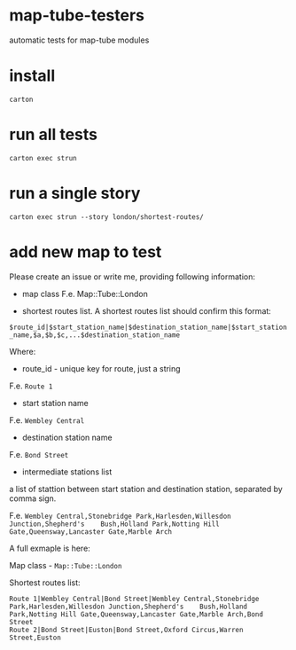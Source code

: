 # map-tube-testers

automatic tests for map-tube modules


# install

    carton

# run all tests

    carton exec strun

# run a single story

    carton exec strun --story london/shortest-routes/


# add new map to test

Please create an issue or write me, providing following information:

* map class
F.e. Map::Tube::London

* shortest routes list.
A shortest routes list should confirm this format:

`$route_id|$start_station_name|$destination_station_name|$start_station_name,$a,$b,$c,...$destination_station_name`

Where:

* route_id - unique key for route, just a string

F.e. `Route 1`

* start station name

F.e.  `Wembley Central`

* destination station name

F.e. `Bond Street`

* intermediate stations list

a list of stattion between start station and destination station, separated by comma sign. 

F.e. `Wembley Central,Stonebridge Park,Harlesden,Willesdon Junction,Shepherd's    Bush,Holland Park,Notting Hill Gate,Queensway,Lancaster Gate,Marble Arch`

A full exmaple is here:

Map class - `Map::Tube::London`

Shortest routes list:

    Route 1|Wembley Central|Bond Street|Wembley Central,Stonebridge Park,Harlesden,Willesdon Junction,Shepherd's    Bush,Holland Park,Notting Hill Gate,Queensway,Lancaster Gate,Marble Arch,Bond Street
    Route 2|Bond Street|Euston|Bond Street,Oxford Circus,Warren Street,Euston
    





